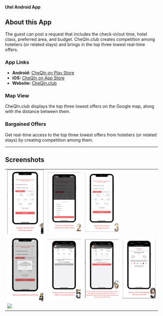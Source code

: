 **Utel Android App**
## About this App

The guest can post a request that includes the check-in/out time, hotel class, preferred area, and budget. CheQIn.club creates competition among hoteliers (or related stays) and brings in the top three lowest real-time offers.

### **App Links**
- **Android:** [CheQIn on Play Store](https://play.google.com/store/apps/details?id=com.cheqinapp.bookingX)  
- **iOS:** [CheQIn on App Store](https://apps.apple.com/us/app/cheqin-bargain-for-hotel-stay/id6443889147)  
- **Website:** [CheQIn.club](https://cheqin.club/)

### **Map View**
CheQIn.club displays the top three lowest offers on the Google map, along with the distance between them.

### **Bargained Offers**
Get real-time access to the top three lowest offers from hoteliers (or related stays) by creating competition among them.

---

## **Screenshots**

<table>
  <tr>
    <td><img src="screenshots/c1.png" width="300"/></td>
    <td><img src="screenshots/c2.png" width="300"/></td>
    <td><img src="screenshots/c3.png" width="300"/></td>
  </tr>
   <tr>
    <td><img src="screenshots/c4.png" width="300"/></td>
    <td><img src="screenshots/c5.png" width="300"/></td>
    <td><img src="screenshots/c6.png" width="300"/></td>
    <td><img src="screenshots/c9.png" width="300"/></td>
  </tr>
   <tr>
    <td><img src="screenshots/c10.png" width="300"/></td>
  </tr>
</table>
